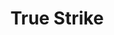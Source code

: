 ---
title: "True Strike"
permalink: /spells/true-strike/
tags:
  - Spell
available_for:
  - Bard
  - Sorcerer
  - Warlock
  - Wizard
level: "Cantrip"
school: "Divination"
range: "30 ft"
comp:
  - S
duration: "Up to 1 round"
concentration: true
description: |
  You extend your hand and point a finger at a target in range. Your magic grants you a brief insight into the target's defenses. On your next turn, you gain advantage on your first attack roll against the target, provided that this spell hasn't ended.
excerpt: "You extend your hand and point a finger at a target in range."
source: "Basic Rules"
---